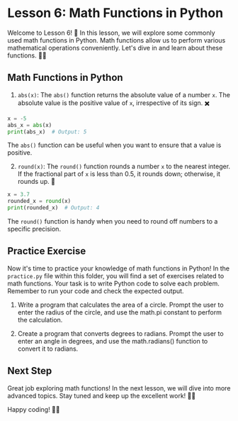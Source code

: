 # **Lesson 6: Math Functions in Python**

Welcome to Lesson 6! 🧮 In this lesson, we will explore some commonly used math functions in Python. Math functions allow us to perform various mathematical operations conveniently. Let's dive in and learn about these functions. 🚀🐍

## **Math Functions in Python**

1. `abs(x)`: The `abs()` function returns the absolute value of a number `x`. The absolute value is the positive value of `x`, irrespective of its sign. ✖️

```python
x = -5
abs_x = abs(x)
print(abs_x)  # Output: 5
```

   The `abs()` function can be useful when you want to ensure that a value is positive.

2. `round(x)`: The `round()` function rounds a number `x` to the nearest integer. If the fractional part of `x` is less than 0.5, it rounds down; otherwise, it rounds up. 🔄

```python
x = 3.7
rounded_x = round(x)
print(rounded_x)  # Output: 4
```

   The `round()` function is handy when you need to round off numbers to a specific precision.

## **Practice Exercise**

Now it's time to practice your knowledge of math functions in Python! In the `practice.py` file within this folder, you will find a set of exercises related to math functions. Your task is to write Python code to solve each problem. Remember to run your code and check the expected output.

1. Write a program that calculates the area of a circle. Prompt the user to enter the radius of the circle, and use the math.pi constant to perform the calculation.

2. Create a program that converts degrees to radians. Prompt the user to enter an angle in degrees, and use the math.radians() function to convert it to radians.

## **Next Step**

Great job exploring math functions! In the next lesson, we will dive into more advanced topics. Stay tuned and keep up the excellent work! 💪🔥

<!-- ## **Code Playground**

To see the math functions in action and experiment with different values, you can visit the code playground for this lesson. Click [here](https://www.example.com) to access the code playground. -->

Happy coding! 🎉🐍